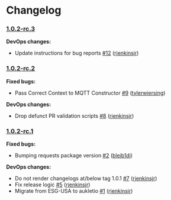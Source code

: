 # Changelog

### [1.0.2-rc.3](https://github.com/aukletio/Auklet-Agent-Python/tree/1.0.2-rc.3)

**DevOps changes:**

- Update instructions for bug reports [#12](https://github.com/aukletio/Auklet-Agent-Python/pull/12) ([rjenkinsjr](https://github.com/rjenkinsjr))

### [1.0.2-rc.2](https://github.com/aukletio/Auklet-Agent-Python/tree/1.0.2-rc.2)

**Fixed bugs:**

- Pass Correct Context to MQTT Constructor [#9](https://github.com/aukletio/Auklet-Agent-Python/pull/9) ([tylerwiersing](https://github.com/tylerwiersing))

**DevOps changes:**

- Drop defunct PR validation scripts [#8](https://github.com/aukletio/Auklet-Agent-Python/pull/8) ([rjenkinsjr](https://github.com/rjenkinsjr))

### [1.0.2-rc.1](https://github.com/aukletio/Auklet-Agent-Python/tree/1.0.2-rc.1)

**Fixed bugs:**

- Bumping requests package version [#2](https://github.com/aukletio/Auklet-Agent-Python/pull/2) ([bleib1dj](https://github.com/bleib1dj))

**DevOps changes:**

- Do not render changelogs at/below tag 1.0.1 [#7](https://github.com/aukletio/Auklet-Agent-Python/pull/7) ([rjenkinsjr](https://github.com/rjenkinsjr))
- Fix release logic [#5](https://github.com/aukletio/Auklet-Agent-Python/pull/5) ([rjenkinsjr](https://github.com/rjenkinsjr))
- Migrate from ESG-USA to aukletio [#1](https://github.com/aukletio/Auklet-Agent-Python/pull/1) ([rjenkinsjr](https://github.com/rjenkinsjr))
